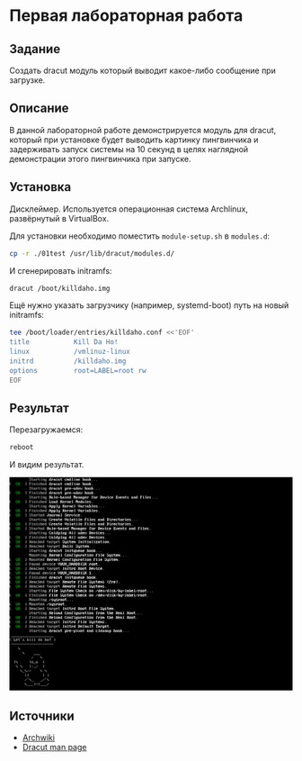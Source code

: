 # Первая лабораторная работа

## Задание

Создать dracut модуль который выводит какое-либо сообщение при загрузке.

## Описание

В данной лабораторной работе демонстрируется модуль для dracut,
который при установке будет выводить картинку пингвинчика
и задерживать запуск системы на 10 секунд
в целях наглядной демонстрации этого пингвинчика при запуске.

## Установка

Дисклеймер. Используется операционная система Archlinux,
развёрнутый в VirtualBox.

Для установки необходимо поместить `module-setup.sh` в `modules.d`:

```bash
cp -r ./01test /usr/lib/dracut/modules.d/
```

И сгенерировать initramfs:

```bash
dracut /boot/killdaho.img
```

Ещё нужно указать загрузчику (например, systemd-boot) путь на новый initramfs:

```bash
tee /boot/loader/entries/killdaho.conf <<'EOF'
title           Kill Da Ho!
linux           /vmlinuz-linux
initrd          /killdaho.img
options         root=LABEL=root rw
EOF
```

## Результат

Перезагружаемся:

```bash
reboot
```

И видим результат.

![Пингвинчик при загрузке системы](killdaho.png)

## Источники

- [Archwiki](https://wiki.archlinux.org/index.php/Dracut#Usage)
- [Dracut man page](https://linux.die.net/man/8/dracut)
